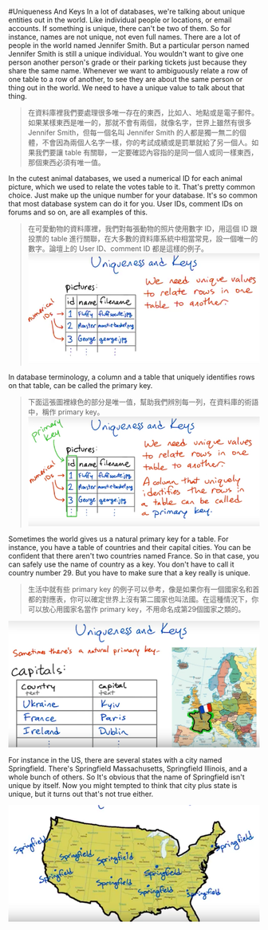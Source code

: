 #Uniqueness And Keys
In a lot of databases, we're talking about unique entities out in the world. Like individual people or locations, or email accounts. If something is unique, there can't be two of them. So for instance, names are not unique, not even full names. There are a lot of people in the world named Jennifer Smith. But a particular person named Jennifer Smith is still a unique individual. You wouldn't want to give one person another person's grade or their parking tickets just because they share the same name. Whenever we want to ambiguously relate a row of one table to a row of another, to see they are about the same person or thing out in the world. We need to have a unique value to talk about that thing.
>在資料庫裡我們要處理很多唯一存在的東西，比如人、地點或是電子郵件。如果某樣東西是唯一的，那就不會有兩個，就像名字，世界上雖然有很多 Jennifer Smith，但每一個名叫 Jennifer Smith 的人都是獨一無二的個體，不會因為兩個人名字一樣，你的考試成績或是罰單就給了另一個人。如果我們要讓 table 有關聯，一定要確認內容指的是同一個人或同一樣東西，那個東西必須有唯一值。

In the cutest animal databases, we used a numerical ID for each animal picture, which we used to relate the votes table to it. That's pretty common choice. Just make up the unique number for your database. It's so common that most database system can do it for you. User IDs, comment IDs on forums and so on, are all examples of this.
>在可愛動物的資料庫裡，我們對每張動物的照片使用數字 ID，用這個 ID 跟投票的 table 進行關聯，在大多數的資料庫系統中相當常見，設一個唯一的數字。論壇上的 User ID、comment ID 都是這樣的例子。
![](/assets/unique_1.png)

In database terminology, a column and a table that uniquely identifies rows on that table, can be called the primary key.
>下面這張圖裡綠色的部分是唯一值，幫助我們辨別每一列，在資料庫的術語中，稱作 primary key。
![](/assets/unique_2.png)


Sometimes the world gives us a natural primary key for a table. For instance, you have a table of countries and their capital cities. You can be confident that there aren't two countries named France. So in that case, you can safely use the name of country as a key. You don't have to call it country number 29. But you have to make sure that a key really is unique.
>生活中就有些 primary key 的例子可以參考，像是如果你有一個國家名和首都的對應表，你可以確定世界上沒有第二國家也叫法國。在這種情況下，你可以放心用國家名當作 primary key，不用命名成第29個國家之類的。

![](/assets/unique_3.png)

For instance in the US, there are several states with a city named Springfield. There's Springfield Massachusetts, Springfield Illinois, and a whole bunch of others. So It's obvious that the name of Springfield isn't unique by itself. Now you might tempted to think that city plus state is unique, but it turns out that's not true either.

![](/assets/unique_4.png)
